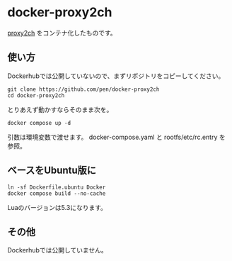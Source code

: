 # docker-proxy2ch

[proxy2ch](https://notabug.org/NanashiNoGombe/proxy2ch) をコンテナ化したものです。

## 使い方

Dockerhubでは公開していないので、まずリポジトリをコピーしてください。

```
git clone https://github.com/pen/docker-proxy2ch
cd docker-proxy2ch
```

とりあえず動かすならそのまま次を。

```
docker compose up -d
```

引数は環境変数で渡せます。
docker-compose.yaml と rootfs/etc/rc.entry を参照。


## ベースをUbuntu版に

```
ln -sf Dockerfile.ubuntu Docker
docker compose build --no-cache
```

Luaのバージョンは5.3になります。

## その他

Dockerhubでは公開していません。
